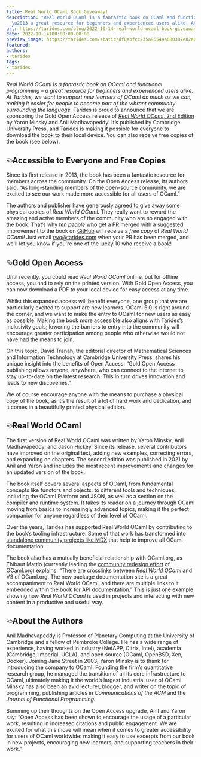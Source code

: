 ```yaml
---
title: Real World OCaml Book Giveaway!
description: "Real World OCaml is a fantastic book on OCaml and functional programming
  \u2013 a great resource for beginners and experienced users alike. At\u2026"
url: https://tarides.com/blog/2022-10-14-real-world-ocaml-book-giveaway
date: 2022-10-14T00:00:00-00:00
preview_image: https://tarides.com/static/df0abfcc235a96544a680387e82a0633/2070e/RWO_Camels.jpg
featured:
authors:
- tarides
tags:
- tarides
---
```


<p><em>Real World OCaml is a fantastic book on OCaml and functional programming &ndash; a great resource for beginners and experienced users alike. At Tarides, we want to support new learners of OCaml as much as we can, making it easier for people to become part of the vibrant community surrounding the language.</em>
Tarides is proud to announce that we are sponsoring the Gold Open Access release of <a href="https://www.cambridge.org/core/books/real-world-ocaml-functional-programming-for-the-masses/052E4BCCB09D56A0FE875DD81B1ED571"><em>Real World OCaml</em>, 2nd Edition</a> by Yaron Minsky and Anil Madhavapeddy! It&rsquo;s published by Cambridge University Press, and Tarides is making it possible for everyone to download the book to their local device. You can also receive free copies of the book (see below).</p>
<h2 style="position:relative;"><a href="https://tarides.com/feed.xml#accessible-to-everyone-and-free-copies" aria-label="accessible to everyone and free copies permalink" class="anchor before"><svg aria-hidden="true" focusable="false" height="16" version="1.1" viewbox="0 0 16 16" width="16"><path fill-rule="evenodd" d="M4 9h1v1H4c-1.5 0-3-1.69-3-3.5S2.55 3 4 3h4c1.45 0 3 1.69 3 3.5 0 1.41-.91 2.72-2 3.25V8.59c.58-.45 1-1.27 1-2.09C10 5.22 8.98 4 8 4H4c-.98 0-2 1.22-2 2.5S3 9 4 9zm9-3h-1v1h1c1 0 2 1.22 2 2.5S13.98 12 13 12H9c-.98 0-2-1.22-2-2.5 0-.83.42-1.64 1-2.09V6.25c-1.09.53-2 1.84-2 3.25C6 11.31 7.55 13 9 13h4c1.45 0 3-1.69 3-3.5S14.5 6 13 6z"></path></svg></a>Accessible to Everyone and Free Copies</h2>
<p>Since its first release in 2013, the book has been a fantastic resource for members across the community. On the Open Access release, its authors said, &ldquo;As long-standing members of the open-source community, we are excited to see our work made more accessible for all users of OCaml.&rdquo;</p>
<p>The authors and publisher have generously agreed to give away some physical copies of <em>Real World OCaml</em>. They really want to reward the amazing and active members of the community who are so engaged with the book. That&rsquo;s why <em>ten people</em> who get a PR merged with a suggested improvement to the book on <a href="https://github.com/realworldocaml/book">GitHub</a> will receive a <em>free copy</em> of <em>Real World OCaml!</em> Just email <a href="mailto:rwo@tarides.com">rwo@tarides.com</a> when your PR has been merged, and we'll let you know if you're one of the lucky 10 who receive a book!</p>
<h2 style="position:relative;"><a href="https://tarides.com/feed.xml#gold-open-access" aria-label="gold open access permalink" class="anchor before"><svg aria-hidden="true" focusable="false" height="16" version="1.1" viewbox="0 0 16 16" width="16"><path fill-rule="evenodd" d="M4 9h1v1H4c-1.5 0-3-1.69-3-3.5S2.55 3 4 3h4c1.45 0 3 1.69 3 3.5 0 1.41-.91 2.72-2 3.25V8.59c.58-.45 1-1.27 1-2.09C10 5.22 8.98 4 8 4H4c-.98 0-2 1.22-2 2.5S3 9 4 9zm9-3h-1v1h1c1 0 2 1.22 2 2.5S13.98 12 13 12H9c-.98 0-2-1.22-2-2.5 0-.83.42-1.64 1-2.09V6.25c-1.09.53-2 1.84-2 3.25C6 11.31 7.55 13 9 13h4c1.45 0 3-1.69 3-3.5S14.5 6 13 6z"></path></svg></a>Gold Open Access</h2>
<p>Until recently, you could read <em>Real World OCaml</em> online, but for offline access, you had to rely on the printed version. With Gold Open Access, you can now download a PDF to your local device for easy access at any time.</p>
<p>Whilst this expanded access will benefit everyone, one group that we are particularly excited to support are new learners. OCaml 5.0 is right around the corner, and we want to make the entry to OCaml for new users as easy as possible. Making the book more accessible also aligns with Tarides&rsquo;s inclusivity goals; lowering the barriers to entry into the community will encourage greater participation among people who otherwise would not have had the means to join.</p>
<p>On this topic, David Tranah, the editorial director of Mathematical Sciences and Information Technology at Cambridge University Press, shares his unique insight into the benefits of Open Access: &ldquo;Gold Open Access publishing allows anyone, anywhere, who can connect to the internet to stay up-to-date on the latest research. This in turn drives innovation and leads to new discoveries.&rdquo;</p>
<p>We of course encourage anyone with the means to purchase a physical copy of the book, as it&rsquo;s the result of a lot of hard work and dedication, and it comes in a beautifully printed physical edition.</p>
<h2 style="position:relative;"><a href="https://tarides.com/feed.xml#real-world-ocaml" aria-label="real world ocaml permalink" class="anchor before"><svg aria-hidden="true" focusable="false" height="16" version="1.1" viewbox="0 0 16 16" width="16"><path fill-rule="evenodd" d="M4 9h1v1H4c-1.5 0-3-1.69-3-3.5S2.55 3 4 3h4c1.45 0 3 1.69 3 3.5 0 1.41-.91 2.72-2 3.25V8.59c.58-.45 1-1.27 1-2.09C10 5.22 8.98 4 8 4H4c-.98 0-2 1.22-2 2.5S3 9 4 9zm9-3h-1v1h1c1 0 2 1.22 2 2.5S13.98 12 13 12H9c-.98 0-2-1.22-2-2.5 0-.83.42-1.64 1-2.09V6.25c-1.09.53-2 1.84-2 3.25C6 11.31 7.55 13 9 13h4c1.45 0 3-1.69 3-3.5S14.5 6 13 6z"></path></svg></a>Real World OCaml</h2>
<p>The first version of Real World OCaml was written by Yaron Minsky, Anil Madhavapeddy, and Jason Hickey. Since its release, several contributors have improved on the original text, adding new examples, correcting errors, and expanding on chapters. The second edition was published in 2021 by Anil and Yaron and includes the most recent improvements and changes for an updated version of the book.</p>
<p>The book itself covers several aspects of OCaml, from fundamental concepts like functors and objects, to different tools and techniques, including the OCaml Platform and JSON, as well as a section on the compiler and runtime system. It takes its reader on a journey through OCaml moving from basics to increasingly advanced topics, making it the perfect companion for anyone regardless of their level of OCaml.</p>
<p>Over the years, Tarides has supported Real World OCaml by contributing to the book&rsquo;s tooling infrastructure. Some of that work has transformed into <a href="https://github.com/realworldocaml/mdx">standalone community projects like MDX</a> that help to improve all OCaml documentation.</p>
<p>The book also has a mutually beneficial relationship with OCaml.org, as Thibaut Mattio (currently leading the <a href="https://tarides.com/blog/2022-05-02-ocaml-org-reboot-user-centric-design-content">community redesign effort</a> of <a href="https://ocaml.org">OCaml.org</a>) explains: &ldquo;There are crosslinks between <em>Real World OCaml</em> and V3 of OCaml.org. The new package documentation site is a great accompaniment to Real World OCaml, and there are multiple links to it embedded within the book for API documentation.&rdquo; This is just one example showing how <em>Real World OCaml</em> is used in projects and interacting with new content in a productive and useful way.</p>
<h2 style="position:relative;"><a href="https://tarides.com/feed.xml#about-the-authors" aria-label="about the authors permalink" class="anchor before"><svg aria-hidden="true" focusable="false" height="16" version="1.1" viewbox="0 0 16 16" width="16"><path fill-rule="evenodd" d="M4 9h1v1H4c-1.5 0-3-1.69-3-3.5S2.55 3 4 3h4c1.45 0 3 1.69 3 3.5 0 1.41-.91 2.72-2 3.25V8.59c.58-.45 1-1.27 1-2.09C10 5.22 8.98 4 8 4H4c-.98 0-2 1.22-2 2.5S3 9 4 9zm9-3h-1v1h1c1 0 2 1.22 2 2.5S13.98 12 13 12H9c-.98 0-2-1.22-2-2.5 0-.83.42-1.64 1-2.09V6.25c-1.09.53-2 1.84-2 3.25C6 11.31 7.55 13 9 13h4c1.45 0 3-1.69 3-3.5S14.5 6 13 6z"></path></svg></a>About the Authors</h2>
<p>Anil Madhavapeddy is Professor of Planetary Computing at the University of Cambridge and a fellow of Pembroke College. He has a wide range of experience, having worked in industry (NetAPP, Citrix, Intel), academia (Cambridge, Imperial, UCLA), and open source (OCaml, OpenBSD, Xen, Docker).
Joining Jane Street in 2003, Yaron Minsky is to thank for introducing the company to OCaml. Founding the firm&rsquo;s quantitative research group, he managed the transition of all its core infrastructure to OCaml, ultimately making it the world&rsquo;s largest industrial user of OCaml. Minsky has also been an avid lecturer, blogger, and writer on the topic of programming, publishing articles in <em>Communications of the ACM</em> and the <em>Journal of Functional Programming.</em></p>
<p>Summing up their thoughts on the Open Access upgrade, Anil and Yaron say: &ldquo;Open Access has been shown to encourage the usage of a particular work, resulting in increased citations and public engagement. We are excited for what this move will mean when it comes to greater accessibility for users of OCaml worldwide: making it easy to use excerpts from our book in new projects, encouraging new learners, and supporting teachers in their work.&rdquo;</p>
